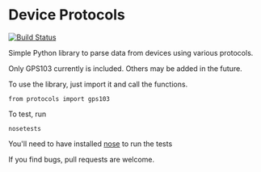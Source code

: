 Device Protocols
================

[![Build Status](https://travis-ci.org/nspyke/device-protocols.svg?branch=master)](https://travis-ci.org/nspyke/device-protocols)

Simple Python library to parse data from devices using various protocols.

Only GPS103 currently is included.
Others may be added in the future.
 
To use the library, just import it and call the functions.
```
from protocols import gps103
```

To test, run
```
nosetests
```
You'll need to have installed [nose](https://nose.readthedocs.io/en/latest/index.html) to run the tests

If you find bugs, pull requests are welcome.